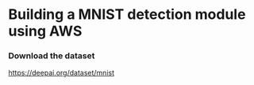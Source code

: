 # Building a MNIST detection module using AWS 

### Download the dataset

https://deepai.org/dataset/mnist